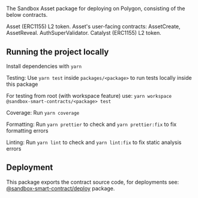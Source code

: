 # <PACKAGE>

The Sandbox Asset package for deploying on Polygon, consisting of the below
contracts.

Asset (ERC1155) L2 token. Asset's user-facing contracts: AssetCreate,
AssetReveal. AuthSuperValidator. Catalyst (ERC1155) L2 token.

## Running the project locally

Install dependencies with `yarn`

Testing: Use `yarn test` inside `packages/<package>` to run tests locally inside
this package

For testing from root (with workspace feature) use:
`yarn workspace @sandbox-smart-contracts/<package> test`

Coverage: Run `yarn coverage`

Formatting: Run `yarn prettier` to check and `yarn prettier:fix` to fix
formatting errors

Linting: Run `yarn lint` to check and `yarn lint:fix` to fix static analysis
errors

## Deployment

This package exports the contract source code, for deployments see:
[@sandbox-smart-contract/deploy](../deploy) package.
